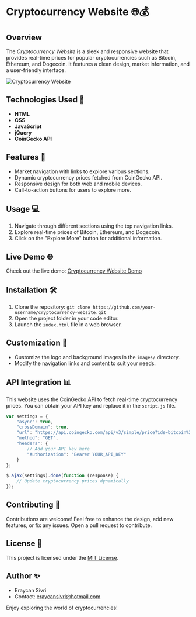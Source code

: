 # Cryptocurrency Website 🌐💰

## Overview
The *Cryptocurrency Website* is a sleek and responsive website that provides real-time prices for popular cryptocurrencies such as Bitcoin, Ethereum, and Dogecoin. It features a clean design, market information, and a user-friendly interface.

![Cryptocurrency Website](./images/screenshot.png)

## Technologies Used 🚀
- **HTML**
- **CSS**
- **JavaScript**
- **jQuery**
- **CoinGecko API**

## Features 🌟
- Market navigation with links to explore various sections.
- Dynamic cryptocurrency prices fetched from CoinGecko API.
- Responsive design for both web and mobile devices.
- Call-to-action buttons for users to explore more.

## Usage 💻
1. Navigate through different sections using the top navigation links.
2. Explore real-time prices of Bitcoin, Ethereum, and Dogecoin.
3. Click on the "Explore More" button for additional information.

## Live Demo 🌐
Check out the live demo: [Cryptocurrency Website Demo](#) <!-- Add your live demo link -->

## Installation 🛠️
1. Clone the repository: `git clone https://github.com/your-username/cryptocurrency-website.git`
2. Open the project folder in your code editor.
3. Launch the `index.html` file in a web browser.

## Customization 🎨
- Customize the logo and background images in the `images/` directory.
- Modify the navigation links and content to suit your needs.

## API Integration 📊
This website uses the CoinGecko API to fetch real-time cryptocurrency prices. You can obtain your API key and replace it in the `script.js` file.

```javascript
var settings = {
    "async": true,
    "crossDomain": true,
    "url": "https://api.coingecko.com/api/v3/simple/price?ids=bitcoin%2Cethereum%2Cdogecoin&vs_currencies=usd",
    "method": "GET",
    "headers": {
        // Add your API key here
        "Authorization": "Bearer YOUR_API_KEY"
    }
};

$.ajax(settings).done(function (response) {
    // Update cryptocurrency prices dynamically
});
```
## Contributing 🤝
Contributions are welcome! Feel free to enhance the design, add new features, or fix any issues. Open a pull request to contribute.

## License 📜
This project is licensed under the [MIT License](LICENSE.md).

## Author ✨
- Eraycan Sivri
- Contact: eraycansivri@hotmail.com

Enjoy exploring the world of cryptocurrencies!
